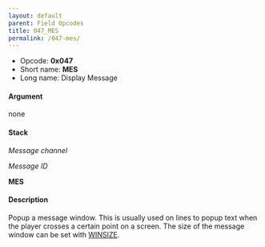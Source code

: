 ```yaml
---
layout: default
parent: Field Opcodes
title: 047_MES
permalink: /047-mes/
---
```


-   Opcode: **0x047**
-   Short name: **MES**
-   Long name: Display Message

#### Argument

none

#### Stack

  
*Message channel*

*Message ID*

**MES**

#### Description

Popup a message window. This is usually used on lines to popup text when the player crosses a certain point on a screen. The size of the message window can be set with [WINSIZE](04B_WINSIZE).
